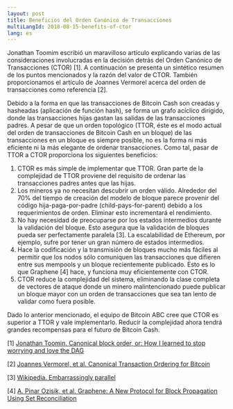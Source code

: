 ```yaml
---
layout: post
title: Beneficios del Orden Canónico de Transacciones
multiLangId: 2018-08-15-benefits-of-ctor
lang: es
---
```


Jonathan Toomim escribió un maravilloso artículo explicando varias de las consideraciones involucradas en la decisión detrás del Orden Canónico de Transacciones (CTOR) [1]. A continuación se presenta un sintético resumen de los puntos mencionados y la razón del valor de CTOR. También proporcionamos el artículo de Joannes Vermorel acerca del orden de transacciones como referencia [2].

Debido a la forma en que las transacciones de Bitcoin Cash son creadas y hasheadas (aplicación de función hash), se forma un grafo acíclico dirigido, donde las transacciones hijas gastan las salidas de las transacciones padres. A pesar de que un orden topológico (TTOR, éste es el modo actual del orden de transacciones de Bitcoin Cash en un bloque) de las transacciones en un bloque es siempre posible, no es la forma ni más eficiente ni la más elegante de ordenar transacciones. Como tal, pasar de TTOR a CTOR proporciona los siguientes beneficios:

1. CTOR es más simple de implementar que TTOR. Gran parte de la complejidad de TTOR proviene del requisito de ordenar las transacciones padres antes que las hijas.
2. Los mineros ya no necesitan descubrir un orden válido. Alrededor del 70% del tiempo de creación del modelo de bloque parece provenir del código hija-paga-por-padre (child-pays-for-parent) debido a los requerimientos de orden. Eliminar esto incrementará el rendimiento.
3. No hay necesidad de preocuparse por los estados intermedios durante la validación del bloque. Esto asegura que la validación de bloques pueda ser perfectamente paralela [3]. La escalabilidad de Ethereum, por ejemplo, sufre por tener un gran número de estados intermedios.
4. Hace la codificación y la transmisión de bloques mucho más fáciles al permitir que los nodos sólo comuniquen las transacciones que difieren entre sus mempools y un bloque recientemente publicado. Esto es lo que Graphene [4] hace, y funciona muy eficientemente con CTOR.
5. CTOR reduce la complejidad del sistema, eliminando la clase completa de vectores de ataque donde un minero malintencionado puede publicar un bloque mayor con un orden de transacciones que sea tan lento de validar como fuera posible.

Dado lo anterior mencionado, el equipo de Bitcoin ABC cree que CTOR es superior a TTOR y vale implementarlo. Reducir la complejidad ahora tendrá grandes recompensas para el futuro de Bitcoin Cash.

[1] [Jonathan Toomin. Canonical block order, or: How I learned to stop worrying and love the DAG](https://medium.com/@j_73307/canonical-block-order-or-dbe3ac48bcd3)

[2] [Joannes Vermorel, et al. Canonical Transaction Ordering for Bitcoin](http://blog.vermorel.com/journal/2018/6/12/canonical-transaction-ordering-for-bitcoin.html)

[3] [Wikipedia. Embarrassingly parallel](https://en.wikipedia.org/wiki/Embarrassingly_parallel)

[4] [A. Pinar Ozisik, et al. Graphene: A New Protocol for Block Propagation Using Set Reconciliation](http://forensics.cs.umass.edu/graphene/graphene-short.pdf)
